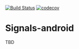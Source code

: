 [![Build Status](https://travis-ci.org/adsamcik/Signals-android.svg?branch=master)](https://travis-ci.org/adsamcik/Signals-android)
[![codecov](https://codecov.io/gh/adsamcik/Signals-android/branch/master/graph/badge.svg)](https://codecov.io/gh/adsamcik/Signals-android)

# Signals-android
TBD

